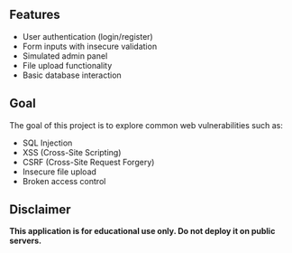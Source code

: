 ## Features
- User authentication (login/register)
- Form inputs with insecure validation
- Simulated admin panel
- File upload functionality
- Basic database interaction

## Goal
The goal of this project is to explore common web vulnerabilities such as:
- SQL Injection
- XSS (Cross-Site Scripting)
- CSRF (Cross-Site Request Forgery)
- Insecure file upload
- Broken access control

## Disclaimer
**This application is for educational use only. Do not deploy it on public servers.**